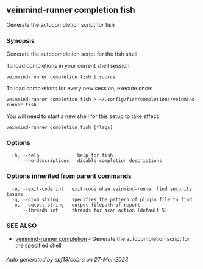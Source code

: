 ## veinmind-runner completion fish

Generate the autocompletion script for fish

### Synopsis

Generate the autocompletion script for the fish shell.

To load completions in your current shell session:

	veinmind-runner completion fish | source

To load completions for every new session, execute once:

	veinmind-runner completion fish > ~/.config/fish/completions/veinmind-runner.fish

You will need to start a new shell for this setup to take effect.


```
veinmind-runner completion fish [flags]
```

### Options

```
  -h, --help              help for fish
      --no-descriptions   disable completion descriptions
```

### Options inherited from parent commands

```
  -e, --exit-code int   exit-code when veinmind-runner find security issues
  -g, --glob string     specifies the pattern of plugin file to find
  -o, --output string   output filepath of report
      --threads int     threads for scan action (default 5)
```

### SEE ALSO

* [veinmind-runner completion](veinmind-runner_completion.md)	 - Generate the autocompletion script for the specified shell

###### Auto generated by spf13/cobra on 27-Mar-2023

